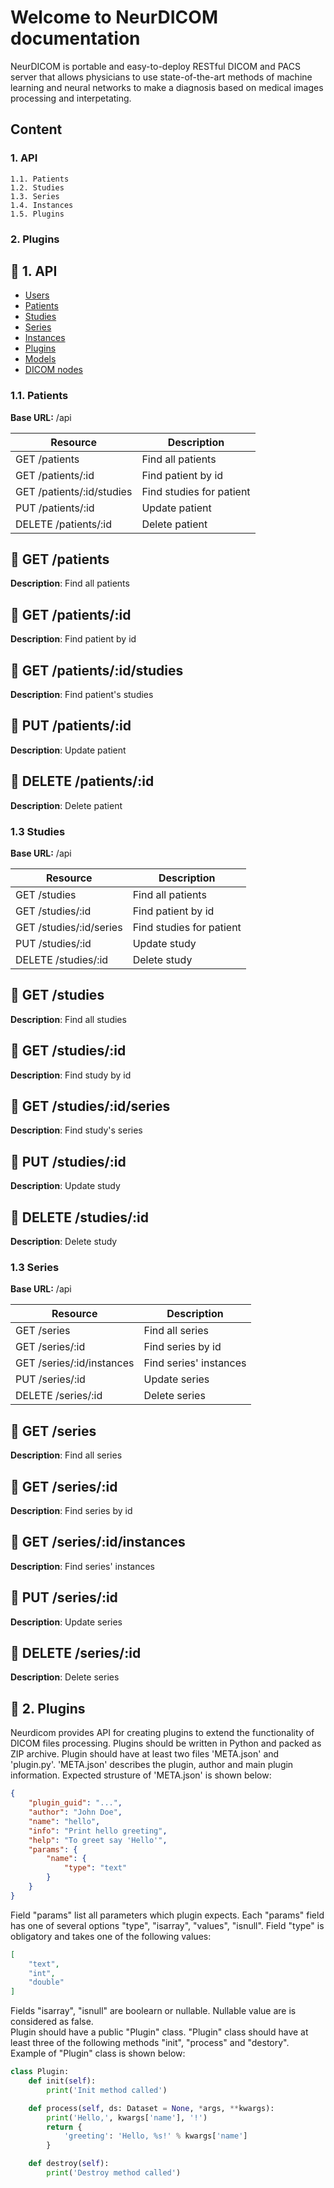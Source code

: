 # Welcome to NeurDICOM documentation
NeurDICOM is portable and easy-to-deploy RESTful DICOM and PACS server that allows physicians to use state-of-the-art methods of machine learning and neural networks to make a diagnosis based on medical images processing and interpetating.

## Content
  ### 1. API
  	1.1. Patients
	1.2. Studies
	1.3. Series
	1.4. Instances
	1.5. Plugins

  ### 2. Plugins

## :red_circle: 1. API
- [Users](docs/UsersApiDocs.md)
- [Patients](docs/PatientsApiDocs.md)
- [Studies](docs/StudiesApiDocs.md)
- [Series](docs/SeriesApiDocs.md)
- [Instances](docs/InstancesApiDocs.md)
- [Plugins](docs/PluginsApiDocs.md)
- [Models](docs/ModelsApiDocs.md)
- [DICOM nodes](docs/DicomNodesApiDocs.md)

### 1.1. Patients

**Base URL:** /api

| Resource  | Description  |
| ------------ | ------------ |
| GET /patients  | Find all patients  |
| GET /patients/:id  | Find patient by id  |
| GET /patients/:id/studies  | Find studies for patient  |
| PUT /patients/:id  | Update patient  |
| DELETE /patients/:id  | Delete patient  |

## :green_book: GET /patients
**Description**: Find all patients

## :green_book: GET /patients/:id
**Description**: Find patient by id

## :green_book: GET /patients/:id/studies
**Description**: Find patient's studies

## :green_book: PUT /patients/:id
**Description**: Update patient

## :green_book: DELETE /patients/:id
**Description**: Delete patient

### 1.3 Studies

**Base URL:** /api

| Resource  | Description  |
| ------------ | ------------ |
| GET /studies  | Find all patients  |
| GET /studies/:id  | Find patient by id  |
| GET /studies/:id/series  | Find studies for patient  |
| PUT /studies/:id  | Update study  |
| DELETE /studies/:id  | Delete study  |

## :green_book: GET /studies
**Description**: Find all studies

## :green_book: GET /studies/:id
**Description**: Find study by id

## :green_book: GET /studies/:id/series
**Description**: Find study's series

## :green_book: PUT /studies/:id
**Description**: Update study

## :green_book: DELETE /studies/:id
**Description**: Delete study

### 1.3 Series

**Base URL:** /api

| Resource  | Description  |
| ------------ | ------------ |
| GET /series  | Find all series  |
| GET /series/:id  | Find series by id  |
| GET /series/:id/instances  | Find series' instances  |
| PUT /series/:id  | Update series |
| DELETE /series/:id  | Delete series |

## :green_book: GET /series
**Description**: Find all series

## :green_book: GET /series/:id
**Description**: Find series by id

## :green_book: GET /series/:id/instances
**Description**: Find series' instances

## :green_book: PUT /series/:id
**Description**: Update series

## :green_book: DELETE /series/:id
**Description**: Delete series


## :red_circle: 2. Plugins

Neurdicom provides API for creating plugins to extend the functionality of DICOM files processing. Plugins should be written in Python and packed as ZIP archive. Plugin should have at least two files 'META.json' and 'plugin.py'. 'META.json' describes the plugin, author and main plugin information. Expected strusture of 'META.json' is shown below:

``` json
{
	"plugin_guid": "...",
	"author": "John Doe",
	"name": "hello",
	"info": "Print hello greeting",
	"help": "To greet say 'Hello'",
	"params": {
		"name": {
			"type": "text"
		}
	}
}
```
Field "params" list all parameters which plugin expects. Each "params" field has one of several options "type", "isarray", "values", "isnull". Field "type" is obligatory and takes one of the following values:
```json
[
	"text",
	"int",
	"double"
]
```
Fields "isarray", "isnull" are boolearn or nullable. Nullable value are is considered as false.  
Plugin should have a public "Plugin" class. "Plugin" class should have at least three of the following methods "init", "process" and "destory". Example of "Plugin" class is shown below:
```python
class Plugin:
    def init(self):
        print('Init method called')

    def process(self, ds: Dataset = None, *args, **kwargs):
        print('Hello,', kwargs['name'], '!')
        return {
            'greeting': 'Hello, %s!' % kwargs['name']
        }

    def destroy(self):
        print('Destroy method called')
```
